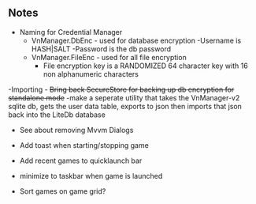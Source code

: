 ## Notes

- Naming for Credential Manager
	- VnManager.DbEnc - used for database encryption 
		-Username is HASH|SALT 
		-Password is the db password 
	- VnManager.FileEnc - used for all file encryption 
		- File encryption key is a RANDOMIZED 64 character key with 16 non alphanumeric characters 
		
		
-Importing
	- ~~Bring back SecureStore for backing up db encryption for standalone mode~~ 
	-make a seperate utility that takes the VnManager-v2 sqlite db, gets the user data table, exports to json
		then imports that json back into the LiteDb database
		
- See about removing Mvvm Dialogs

- Add toast when starting/stopping game
- Add recent games to quicklaunch bar
- minimize to taskbar when game is launched


- Sort games on game grid?
